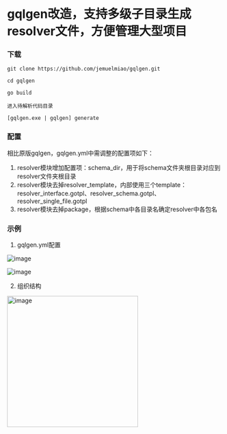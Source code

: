 # gqlgen改造，支持多级子目录生成resolver文件，方便管理大型项目

### 下载
`git clone https://github.com/jemuelmiao/gqlgen.git`

`cd gqlgen`

`go build`

`进入待解析代码目录`

`[gqlgen.exe | gqlgen] generate`

### 配置
相比原版gqlgen，gqlgen.yml中需调整的配置项如下：
1. resolver模块增加配置项：schema_dir，用于将schema文件夹根目录对应到resolver文件夹根目录
2. resolver模块去掉resolver_template，内部使用三个template：resolver_interface.gotpl、resolver_schema.gotpl、resolver_single_file.gotpl
3. resolver模块去掉package，根据schema中各目录名确定resolver中各包名

### 示例
1. gqlgen.yml配置

![image](https://github.com/jemuelmiao/gqlgen/assets/28854032/33a3c398-5e5a-4df4-afaf-868bafca62c2)

![image](https://github.com/jemuelmiao/gqlgen/assets/28854032/d6efe785-96ec-4111-bfd0-e8083d0f367f)

2. 组织结构
<img width="306" alt="image" src="https://github.com/jemuelmiao/gqlgen/assets/28854032/ad9adcfc-f900-46b5-865d-a6ebb43a497b">
